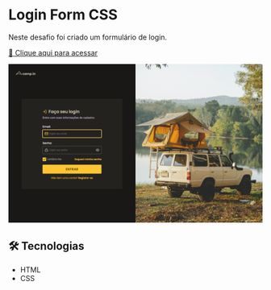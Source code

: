 # Login Form CSS
Neste desafio foi criado um formulário de login.

[🔗 Clique aqui para acessar](https://gabrielli-lima.github.io/LoginFormCSS/)

![preview](./.github/preview2.png)

## 🛠️ Tecnologias
- HTML
- CSS

